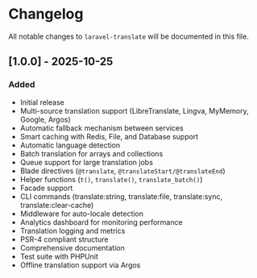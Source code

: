 # Changelog

All notable changes to `laravel-translate` will be documented in this file.

## [1.0.0] - 2025-10-25

### Added
- Initial release
- Multi-source translation support (LibreTranslate, Lingva, MyMemory, Google, Argos)
- Automatic fallback mechanism between services
- Smart caching with Redis, File, and Database support
- Automatic language detection
- Batch translation for arrays and collections
- Queue support for large translation jobs
- Blade directives (`@translate`, `@translateStart/@translateEnd`)
- Helper functions (`t()`, `translate()`, `translate_batch()`)
- Facade support
- CLI commands (translate:string, translate:file, translate:sync, translate:clear-cache)
- Middleware for auto-locale detection
- Analytics dashboard for monitoring performance
- Translation logging and metrics
- PSR-4 compliant structure
- Comprehensive documentation
- Test suite with PHPUnit
- Offline translation support via Argos
